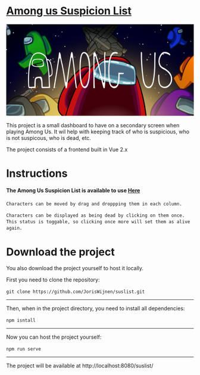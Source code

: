 # [Among us Suspicion List](https://joriswijnen.github.io/suslist/)
![among us header](https://github.com/JorisWijnen/suslist/blob/main/images/amongus.png "Among Us")

This project is a small dashboard to have on a secondary screen when playing Among Us. It wil help with keeping track of who is suspicious, who is not suspicous, who is dead, etc.

The project consists of a frontend built in Vue 2.x

# Instructions

#### The Among Us Suspicion List is available to use [Here](https://joriswijnen.github.io/suslist/)

`Characters can be moved by drag and droppping them in each column.`

`Characters can be displayed as being dead by clicking on them once. This status is toggable, so clicking once more will set them as alive again.`

# Download the project

You also download the project yourself to host it locally.

First you need to clone the repository:

`git clone https://github.com/JorisWijnen/suslist.git`

---

Then, when in the project directory, you need to install all dependencies:

`npm isntall`

---

Now you can host the project yourself:

`npm run serve`

---

The project will be available at http://localhost:8080/suslist/
